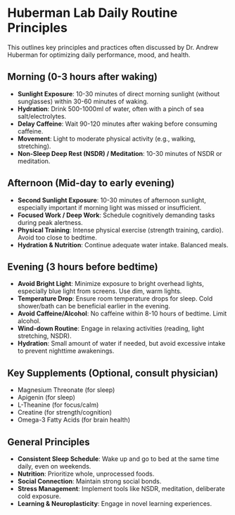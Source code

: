 # Huberman Lab Daily Routine Principles

This outlines key principles and practices often discussed by Dr. Andrew Huberman for optimizing daily performance, mood, and health.

## Morning (0-3 hours after waking)

- **Sunlight Exposure**: 10-30 minutes of direct morning sunlight (without sunglasses) within 30-60 minutes of waking.
- **Hydration**: Drink 500-1000ml of water, often with a pinch of sea salt/electrolytes.
- **Delay Caffeine**: Wait 90-120 minutes after waking before consuming caffeine.
- **Movement**: Light to moderate physical activity (e.g., walking, stretching).
- **Non-Sleep Deep Rest (NSDR) / Meditation**: 10-30 minutes of NSDR or meditation.

## Afternoon (Mid-day to early evening)

- **Second Sunlight Exposure**: 10-30 minutes of afternoon sunlight, especially important if morning light was missed or insufficient.
- **Focused Work / Deep Work**: Schedule cognitively demanding tasks during peak alertness.
- **Physical Training**: Intense physical exercise (strength training, cardio). Avoid too close to bedtime.
- **Hydration & Nutrition**: Continue adequate water intake. Balanced meals.

## Evening (3 hours before bedtime)

- **Avoid Bright Light**: Minimize exposure to bright overhead lights, especially blue light from screens. Use dim, warm lights.
- **Temperature Drop**: Ensure room temperature drops for sleep. Cold shower/bath can be beneficial earlier in the evening.
- **Avoid Caffeine/Alcohol**: No caffeine within 8-10 hours of bedtime. Limit alcohol.
- **Wind-down Routine**: Engage in relaxing activities (reading, light stretching, NSDR).
- **Hydration**: Small amount of water if needed, but avoid excessive intake to prevent nighttime awakenings.

## Key Supplements (Optional, consult physician)

- Magnesium Threonate (for sleep)
- Apigenin (for sleep)
- L-Theanine (for focus/calm)
- Creatine (for strength/cognition)
- Omega-3 Fatty Acids (for brain health)

## General Principles

- **Consistent Sleep Schedule**: Wake up and go to bed at the same time daily, even on weekends.
- **Nutrition**: Prioritize whole, unprocessed foods.
- **Social Connection**: Maintain strong social bonds.
- **Stress Management**: Implement tools like NSDR, meditation, deliberate cold exposure.
- **Learning & Neuroplasticity**: Engage in novel learning experiences.
